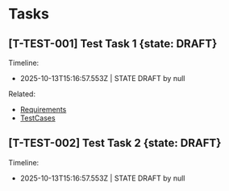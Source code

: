 # Tasks

## [T-TEST-001] Test Task 1 {state: DRAFT}

Timeline:
- 2025-10-13T15:16:57.553Z | STATE DRAFT by null

Related:
- [Requirements](.specify/requirements/T-TEST-001.md)
- [TestCases](.specify/testcases/T-TEST-001.md)

## [T-TEST-002] Test Task 2 {state: DRAFT}

Timeline:
- 2025-10-13T15:16:57.553Z | STATE DRAFT by null

